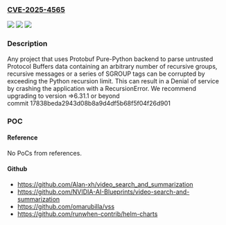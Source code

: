 ### [CVE-2025-4565](https://cve.mitre.org/cgi-bin/cvename.cgi?name=CVE-2025-4565)
![](https://img.shields.io/static/v1?label=Product&message=Python-Protobuf&color=blue)
![](https://img.shields.io/static/v1?label=Version&message=0%20&color=brightgreen)
![](https://img.shields.io/static/v1?label=Vulnerability&message=CWE-674%20Uncontrolled%20Recursion&color=brightgreen)

### Description

Any project that uses Protobuf Pure-Python backend to parse untrusted Protocol Buffers data containing an arbitrary number of recursive groups, recursive messages or a series of SGROUP tags can be corrupted by exceeding the Python recursion limit. This can result in a Denial of service by crashing the application with a RecursionError. We recommend upgrading to version =>6.31.1 or beyond commit 17838beda2943d08b8a9d4df5b68f5f04f26d901

### POC

#### Reference
No PoCs from references.

#### Github
- https://github.com/Alan-xh/video_search_and_summarization
- https://github.com/NVIDIA-AI-Blueprints/video-search-and-summarization
- https://github.com/omarubilla/vss
- https://github.com/runwhen-contrib/helm-charts

